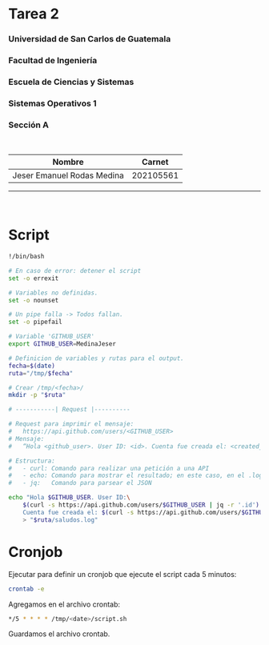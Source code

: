 # **Tarea 2**
### Universidad de San Carlos de Guatemala
### Facultad de Ingeniería
### Escuela de Ciencias y Sistemas
### Sistemas Operativos 1
### Sección A

<br>

| Nombre | Carnet | 
| --- | --- |
| Jeser Emanuel Rodas Medina | 202105561 |

----

<br>

# Script

```sh
!/bin/bash

# En caso de error: detener el script
set -o errexit

# Variables no definidas.
set -o nounset

# Un pipe falla -> Todos fallan.
set -o pipefail

# Variable 'GITHUB_USER'
export GITHUB_USER=MedinaJeser

# Definicion de variables y rutas para el output.
fecha=$(date)
ruta="/tmp/$fecha"

# Crear /tmp/<fecha>/
mkdir -p "$ruta"

# -----------| Request |----------

# Request para imprimir el mensaje:
#   https://api.github.com/users/<GITHUB_USER>
# Mensaje:
#   “Hola <github_user>. User ID: <id>. Cuenta fue creada el: <created_at>.”

# Estructura:
#   - curl: Comando para realizar una petición a una API
#   - echo: Comando para mostrar el resultado; en este caso, en el .log
#   - jq:   Comando para parsear el JSON

echo "Hola $GITHUB_USER. User ID:\
    $(curl -s https://api.github.com/users/$GITHUB_USER | jq -r '.id').\
    Cuenta fue creada el: $(curl -s https://api.github.com/users/$GITHUB_USER | jq -r '.created_at')."\
    > "$ruta/saludos.log"
```


# Cronjob

Ejecutar para definir un cronjob que ejecute el script cada 5 minutos:

```sh
crontab -e
```

Agregamos en el archivo crontab:

```sh
*/5 * * * * /tmp/<date>/script.sh
```

Guardamos el archivo crontab.